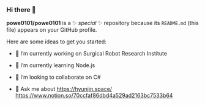 ### Hi there 👋

**powe0101/powe0101** is a ✨ _special_ ✨ repository because its `README.md` (this file) appears on your GitHub profile.

Here are some ideas to get you started:

- 🔭 I’m currently working on Surgical Robot Research Institute
- 🌱 I’m currently learning Node.js
- 👯 I’m looking to collaborate on C#

- 💬 Ask me about 
https://hyunjin.space/
https://www.notion.so/70ccfaf86dbd4a529ad2163bc7533b64
